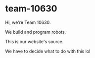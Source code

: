 # team-10630

Hi, we're Team 10630.

We build and program robots.

This is our website's source. 

We have to decide what to do with this lol
